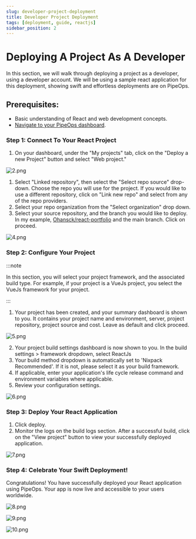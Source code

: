 ```yaml
---
slug: developer-project-deployment
title: Developer Project Deployment
tags: [deployment, guide, reactjs]
sidebar_position: 2
---
```


# Deploying A Project As A Developer

In this section, we will walk through deploying a project as a developer, using a developer account. We will be using a sample react application for this deployment, showing swift and effortless deployments are on PipeOps.

## Prerequisites:

- Basic understanding of React and web development concepts.
- [Navigate to your PipeOps dashboard](https://console.pipeops.io/dashboard/projects).

### Step 1: Connect To Your React Project

1. On your dashboard, under the "My projects" tab, click on the "Deploy a new Project" button and select "Web project."

![2.png](https://pub-30c11acc143348fcae20835653c5514d.r2.dev//12/3_0b77d73ca8.png)

1. Select "Linked repository", then select the "Select repo source" drop-down. Choose the repo you will use for the project. If you would like to use a different repository, click on "Link new repo" and select from any of the repo providers.
2. Select your repo organization from the "Select organization" drop down.
3. Select your source repository, and the branch you would like to deploy. In my example, [Ohansck/react-portfolio](https://github.com/ohansck/react-portfolio) and the main branch. Click on proceed.

![4.png](https://pub-30c11acc143348fcae20835653c5514d.r2.dev//12/4_86f43bc154.png)

### Step 2: Configure Your Project

:::note

In this section, you will select your project framework, and the associated build type. For example, if your project is a VueJs project, you select the VueJs framework for your project.

:::

1. Your project has been created, and your summary dashboard is shown to you. It contains your project name and environment, server, project repository, project source and cost. Leave as default and click proceed.

![5.png](https://pub-30c11acc143348fcae20835653c5514d.r2.dev//12/5_f1a1c0a30b.png)

2. Your project build settings dashboard is now shown to you. In the build settings > framework dropdown, select ReactJs
3. Your build method dropdown is automatically set to 'Nixpack Recommended'. If it is not, please select it as your build framework.
4. If applicable, enter your application's life cycle release command and environment variables where applicable.
5. Review your configuration settings.

![6.png](https://pub-30c11acc143348fcae20835653c5514d.r2.dev//12/react_project_settings_0eeff980ac.png)

### Step 3: Deploy Your React Application

1. Click deploy.
2. Monitor the logs on the build logs section. After a successful build, click on the "View project" button to view your successfully deployed application.

![7.png](https://pub-30c11acc143348fcae20835653c5514d.r2.dev//12/react_project_buildlogs_8209d9216c.png)

### Step 4: Celebrate Your Swift Deployment!

Congratulations! You have successfully deployed your React application using PipeOps. Your app is now live and accessible to your users worldwide.

![8.png](https://pub-30c11acc143348fcae20835653c5514d.r2.dev//12/8_101262a786.png)

![9.png](https://pub-30c11acc143348fcae20835653c5514d.r2.dev//12/9_0af9e3dd4c.png)

![10.png](https://pub-30c11acc143348fcae20835653c5514d.r2.dev//12/10_e678a4ad6b.png)